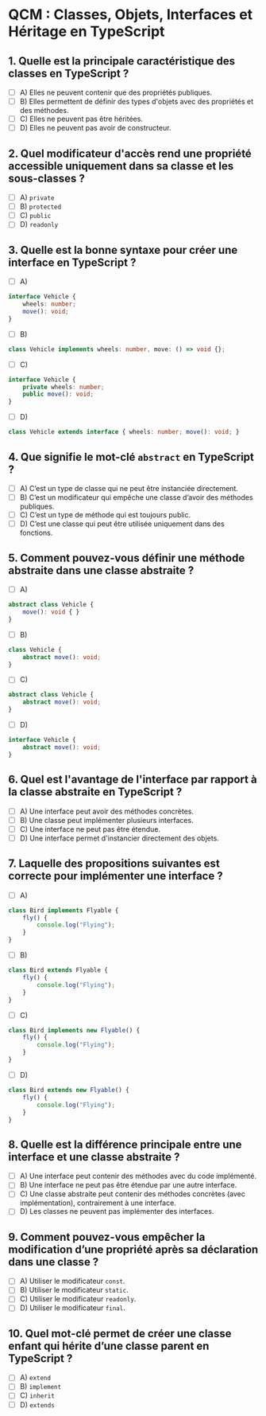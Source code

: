 # **QCM : Classes, Objets, Interfaces et Héritage en TypeScript**

## **1. Quelle est la principale caractéristique des classes en TypeScript ?**
- [ ] A) Elles ne peuvent contenir que des propriétés publiques.
- [ ] B) Elles permettent de définir des types d'objets avec des propriétés et des méthodes.
- [ ] C) Elles ne peuvent pas être héritées.
- [ ] D) Elles ne peuvent pas avoir de constructeur.

## **2. Quel modificateur d'accès rend une propriété accessible uniquement dans sa classe et les sous-classes ?**
- [ ] A) `private`
- [ ] B) `protected`
- [ ] C) `public`
- [ ] D) `readonly`

## **3. Quelle est la bonne syntaxe pour créer une interface en TypeScript ?**
- [ ] A) 
```typescript
interface Vehicle {
    wheels: number;
    move(): void;
}
```
- [ ] B) 
```typescript
class Vehicle implements wheels: number, move: () => void {};
```
- [ ] C) 
```typescript
interface Vehicle {
    private wheels: number;
    public move(): void;
}
```
- [ ] D)
```typescript
class Vehicle extends interface { wheels: number; move(): void; }
```

## **4. Que signifie le mot-clé `abstract` en TypeScript ?**
- [ ] A) C’est un type de classe qui ne peut être instanciée directement.
- [ ] B) C’est un modificateur qui empêche une classe d’avoir des méthodes publiques.
- [ ] C) C’est un type de méthode qui est toujours public.
- [ ] D) C’est une classe qui peut être utilisée uniquement dans des fonctions.

## **5. Comment pouvez-vous définir une méthode abstraite dans une classe abstraite ?**
- [ ] A) 
```typescript
abstract class Vehicle {
    move(): void { }
}
```
- [ ] B) 
```typescript
class Vehicle {
    abstract move(): void;
}
```
- [ ] C)
```typescript
abstract class Vehicle {
    abstract move(): void;
}
```
- [ ] D)
```typescript
interface Vehicle {
    abstract move(): void;
}
```

## **6. Quel est l'avantage de l'interface par rapport à la classe abstraite en TypeScript ?**
- [ ] A) Une interface peut avoir des méthodes concrètes.
- [ ] B) Une classe peut implémenter plusieurs interfaces.
- [ ] C) Une interface ne peut pas être étendue.
- [ ] D) Une interface permet d'instancier directement des objets.

## **7. Laquelle des propositions suivantes est correcte pour implémenter une interface ?**
- [ ] A) 
```typescript
class Bird implements Flyable {
    fly() {
        console.log("Flying");
    }
}
```
- [ ] B) 
```typescript
class Bird extends Flyable {
    fly() {
        console.log("Flying");
    }
}
```
- [ ] C) 
```typescript
class Bird implements new Flyable() {
    fly() {
        console.log("Flying");
    }
}
```
- [ ] D)
```typescript
class Bird extends new Flyable() {
    fly() {
        console.log("Flying");
    }
}
```

## **8. Quelle est la différence principale entre une interface et une classe abstraite ?**
- [ ] A) Une interface peut contenir des méthodes avec du code implémenté.
- [ ] B) Une interface ne peut pas être étendue par une autre interface.
- [ ] C) Une classe abstraite peut contenir des méthodes concrètes (avec implémentation), contrairement à une interface.
- [ ] D) Les classes ne peuvent pas implémenter des interfaces.

## **9. Comment pouvez-vous empêcher la modification d’une propriété après sa déclaration dans une classe ?**
- [ ] A) Utiliser le modificateur `const`.
- [ ] B) Utiliser le modificateur `static`.
- [ ] C) Utiliser le modificateur `readonly`.
- [ ] D) Utiliser le modificateur `final`.

## **10. Quel mot-clé permet de créer une classe enfant qui hérite d’une classe parent en TypeScript ?**
- [ ] A) `extend`
- [ ] B) `implement`
- [ ] C) `inherit`
- [ ] D) `extends`
